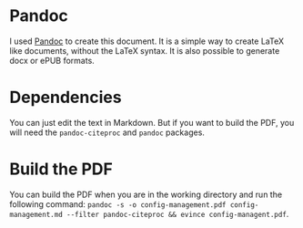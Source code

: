 # Pandoc
I used [Pandoc](https://pandoc.org/) to create this document. It is a simple way to create LaTeX like documents, without the LaTeX syntax. It is also possible to generate docx or ePUB formats.

# Dependencies
You can just edit the text in Markdown. But if you want to build the PDF, you will need the `pandoc-citeproc` and `pandoc` packages.

# Build the PDF
You can build the PDF when you are in the working directory and run the following command: `pandoc -s -o config-management.pdf config-management.md --filter pandoc-citeproc && evince config-managent.pdf`.
